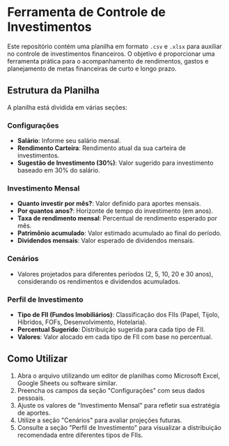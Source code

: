 # Ferramenta de Controle de Investimentos

Este repositório contém uma planilha em formato `.csv` e `.xlsx` para auxiliar no controle de investimentos financeiros. O objetivo é proporcionar uma ferramenta prática para o acompanhamento de rendimentos, gastos e planejamento de metas financeiras de curto e longo prazo.

## Estrutura da Planilha

A planilha está dividida em várias seções:

### Configurações
- **Salário**: Informe seu salário mensal.
- **Rendimento Carteira**: Rendimento atual da sua carteira de investimentos.
- **Sugestão de Investimento (30%)**: Valor sugerido para investimento baseado em 30% do salário.

### Investimento Mensal
- **Quanto investir por mês?**: Valor definido para aportes mensais.
- **Por quantos anos?**: Horizonte de tempo do investimento (em anos).
- **Taxa de rendimento mensal**: Percentual de rendimento esperado por mês.
- **Patrimônio acumulado**: Valor estimado acumulado ao final do período.
- **Dividendos mensais**: Valor esperado de dividendos mensais.

### Cenários
- Valores projetados para diferentes períodos (2, 5, 10, 20 e 30 anos), considerando os rendimentos e dividendos acumulados.

### Perfil de Investimento
- **Tipo de FII (Fundos Imobiliários)**: Classificação dos FIIs (Papel, Tijolo, Híbridos, FOFs, Desenvolvimento, Hotelaria).
- **Percentual Sugerido**: Distribuição sugerida para cada tipo de FII.
- **Valores**: Valor alocado em cada tipo de FII com base no percentual.

## Como Utilizar

1. Abra o arquivo utilizando um editor de planilhas como Microsoft Excel, Google Sheets ou software similar.
2. Preencha os campos da seção "Configurações" com seus dados pessoais.
3. Ajuste os valores de "Investimento Mensal" para refletir sua estratégia de aportes.
4. Utilize a seção "Cenários" para avaliar projeções futuras.
5. Consulte a seção "Perfil de Investimento" para visualizar a distribuição recomendada entre diferentes tipos de FIIs.
